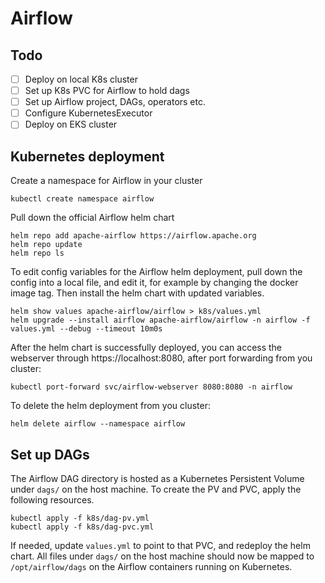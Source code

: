 # Airflow 

## Todo

- [ ] Deploy on local K8s cluster 
- [ ] Set up K8s PVC for Airflow to hold dags
- [ ] Set up Airflow project, DAGs, operators etc.
- [ ] Configure KubernetesExecutor
- [ ] Deploy on EKS cluster 

## Kubernetes deployment

Create a namespace for Airflow in your cluster 
```
kubectl create namespace airflow
```

Pull down the official Airflow helm chart

```
helm repo add apache-airflow https://airflow.apache.org
helm repo update
helm repo ls
```

To edit config variables for the Airflow helm deployment, pull down the config into a local file, and edit it, for example by changing the docker image tag. Then install the helm chart with updated variables.

```
helm show values apache-airflow/airflow > k8s/values.yml
helm upgrade --install airflow apache-airflow/airflow -n airflow -f values.yml --debug --timeout 10m0s
```

After the helm chart is successfully deployed, you can access the webserver through https://localhost:8080, after port forwarding from you cluster:
```
kubectl port-forward svc/airflow-webserver 8080:8080 -n airflow
```


To delete the helm deployment from you cluster:
```
helm delete airflow --namespace airflow
```

## Set up DAGs 

The Airflow DAG directory is hosted as a Kubernetes Persistent Volume under `dags/` on the host machine. To create the PV and PVC, apply the following resources.
```
kubectl apply -f k8s/dag-pv.yml
kubectl apply -f k8s/dag-pvc.yml
```

If needed, update `values.yml` to point to that PVC, and redeploy the helm chart. All files under `dags/` on the host machine should now be mapped to `/opt/airflow/dags` on the Airflow containers running on Kubernetes.